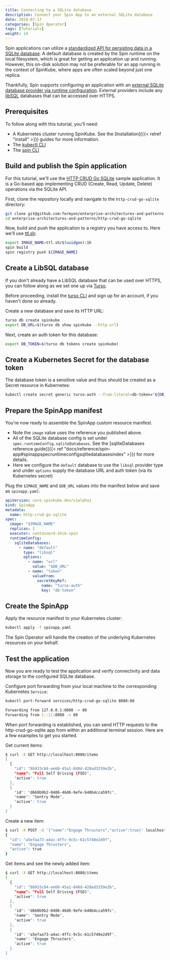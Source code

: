 ```yaml
---
title: Connecting to a SQLite database
description: Connect your Spin App to an external SQLite database
date: 2024-07-17
categories: [Spin Operator]
tags: [Tutorials]
weight: 14
---
```


Spin applications can utilize a [standardized API for persisting data in a SQLite
database](https://developer.fermyon.com/spin/v2/sqlite-api-guide). A default database is created by
the Spin runtime on the local filesystem, which is great for getting an application up and running.
However, this on-disk solution may not be preferable for an app running in the context of SpinKube,
where apps are often scaled beyond just one replica.

Thankfully, Spin supports configuring an application with an [external SQLite database provider via
runtime
configuration](https://developer.fermyon.com/spin/v2/dynamic-configuration#libsql-storage-provider).
External providers include any [libSQL](https://libsql.org/) databases that can be accessed over
HTTPS.

## Prerequisites

To follow along with this tutorial, you'll need:

- A Kubernetes cluster running SpinKube. See the [Installation]({{< relref "install" >}}) guides for
  more information.
- The [kubectl CLI](https://kubernetes.io/docs/tasks/tools/#kubectl)
- The [spin CLI](https://developer.fermyon.com/spin/v2/install )

## Build and publish the Spin application

For this tutorial, we'll use the [HTTP CRUD Go
SQLite](https://github.com/fermyon/enterprise-architectures-and-patterns/tree/main/http-crud-go-sqlite)
sample application. It is a Go-based app implementing CRUD (Create, Read, Update, Delete) operations
via the SQLite API.

First, clone the repository locally and navigate to the `http-crud-go-sqlite` directory:

```bash
git clone git@github.com:fermyon/enterprise-architectures-and-patterns.git
cd enterprise-architectures-and-patterns/http-crud-go-sqlite
```

Now, build and push the application to a registry you have access to. Here we'll use
[ttl.sh](https://ttl.sh):

```bash
export IMAGE_NAME=ttl.sh/$(uuidgen):1h
spin build
spin registry push ${IMAGE_NAME}
```

## Create a LibSQL database

If you don't already have a LibSQL database that can be used over HTTPS, you can follow along as we
set one up via [Turso](https://turso.tech/).

Before proceeding, install the [turso CLI](https://docs.turso.tech/quickstart) and sign up for an
account, if you haven't done so already.

Create a new database and save its HTTP URL:

```bash
turso db create spinkube
export DB_URL=$(turso db show spinkube --http-url)
```

Next, create an auth token for this database:

```bash
export DB_TOKEN=$(turso db tokens create spinkube)
```

## Create a Kubernetes Secret for the database token

The database token is a sensitive value and thus should be created as a Secret resource in
Kubernetes:

```bash
kubectl create secret generic turso-auth --from-literal=db-token="${DB_TOKEN}"
```

## Prepare the SpinApp manifest

You're now ready to assemble the SpinApp custom resource manifest.

- Note the `image` value uses the reference you published above.
- All of the SQLite database config is set under `spec.runtimeConfig.sqliteDatabases`. See the
  [sqliteDatabases reference guide]({{< ref
  "docs/reference/spin-app#spinappspecruntimeconfigsqlitedatabasesindex" >}}) for more details.
- Here we configure the `default` database to use the `libsql` provider type and under `options`
  supply the database URL and auth token (via its Kubernetes secret)

Plug the `$IMAGE_NAME` and `$DB_URL` values into the manifest below and save as `spinapp.yaml`:

```yaml
apiVersion: core.spinkube.dev/v1alpha1
kind: SpinApp
metadata:
  name: http-crud-go-sqlite
spec:
  image: "$IMAGE_NAME"
  replicas: 1
  executor: containerd-shim-spin
  runtimeConfig:
    sqliteDatabases:
      - name: "default"
        type: "libsql"
        options:
          - name: "url"
            value: "$DB_URL"
          - name: "token"
            valueFrom:
              secretKeyRef:
                name: "turso-auth"
                key: "db-token"
```

## Create the SpinApp

Apply the resource manifest to your Kubernetes cluster:

```bash
kubectl apply -f spinapp.yaml
```

The Spin Operator will handle the creation of the underlying Kubernetes resources on your behalf.

## Test the application

Now you are ready to test the application and verify connectivity and data storage to the configured
SQLite database.

Configure port forwarding from your local machine to the corresponding Kubernetes `Service`:

```bash
kubectl port-forward services/http-crud-go-sqlite 8080:80

Forwarding from 127.0.0.1:8080 -> 80
Forwarding from [::1]:8080 -> 80
```

When port forwarding is established, you can send HTTP requests to the http-crud-go-sqlite app from
within an additional terminal session. Here are a few examples to get you started.

Get current items:

```bash
$ curl -X GET http://localhost:8080/items
[
  {
    "id": "8b933c84-ee60-45a1-848d-428ad3259e2b",
    "name": "Full Self Driving (FSD)",
    "active": true
  },
  {
    "id": "d660b9b2-0406-46d6-9efe-b40b4cca59fc",
    "name": "Sentry Mode",
    "active": true
  }
]
```

Create a new item:

```bash
$ curl -X POST -d '{"name":"Engage Thrusters","active":true}' localhost:8080/items
{
  "id": "a5efaa73-a4ac-4ffc-9c5c-61c5740e2d9f",
  "name": "Engage Thrusters",
  "active": true
}
```

Get items and see the newly added item:

```bash
$ curl -X GET http://localhost:8080/items
[
  {
    "id": "8b933c84-ee60-45a1-848d-428ad3259e2b",
    "name": "Full Self Driving (FSD)",
    "active": true
  },
  {
    "id": "d660b9b2-0406-46d6-9efe-b40b4cca59fc",
    "name": "Sentry Mode",
    "active": true
  },
  {
    "id": "a5efaa73-a4ac-4ffc-9c5c-61c5740e2d9f",
    "name": "Engage Thrusters",
    "active": true
  }
]
```
